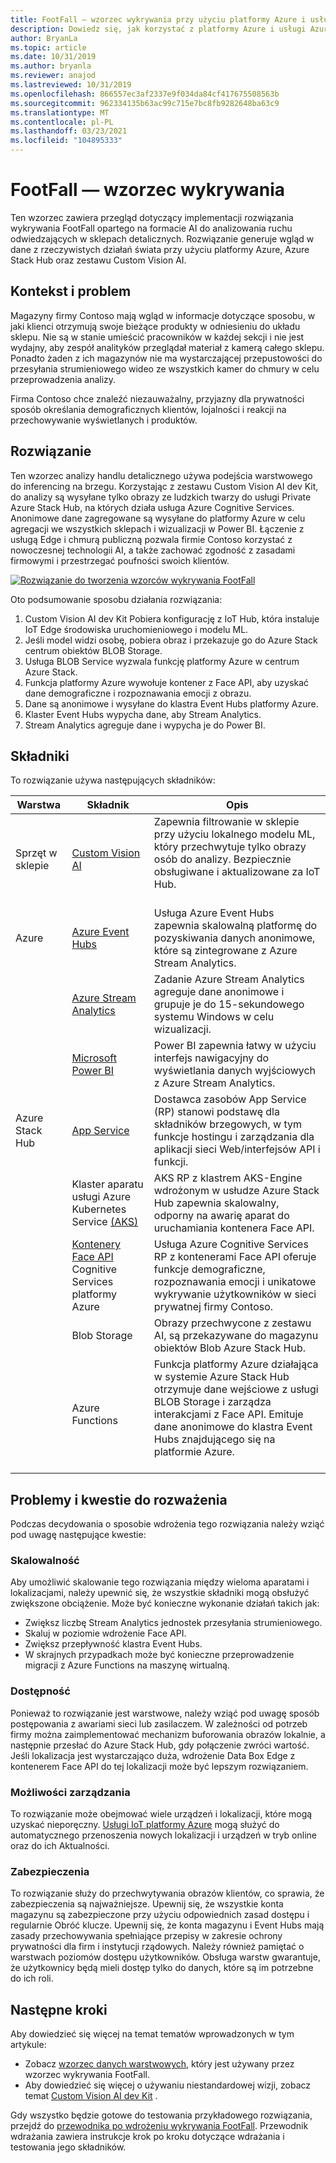 ```yaml
---
title: FootFall — wzorzec wykrywania przy użyciu platformy Azure i usługi Azure Stack Hub
description: Dowiedz się, jak korzystać z platformy Azure i usługi Azure Stack Hub, aby wdrożyć rozwiązanie wykrywania FootFall oparte na systemie AI do analizowania ruchu w sklepie detalicznym.
author: BryanLa
ms.topic: article
ms.date: 10/31/2019
ms.author: bryanla
ms.reviewer: anajod
ms.lastreviewed: 10/31/2019
ms.openlocfilehash: 866557ec3af2337e9f034da84cf417675508563b
ms.sourcegitcommit: 962334135b63ac99c715e7bc8fb9282648ba63c9
ms.translationtype: MT
ms.contentlocale: pl-PL
ms.lasthandoff: 03/23/2021
ms.locfileid: "104895333"
---
```

# <a name="footfall-detection-pattern"></a>FootFall — wzorzec wykrywania

Ten wzorzec zawiera przegląd dotyczący implementacji rozwiązania wykrywania FootFall opartego na formacie AI do analizowania ruchu odwiedzających w sklepach detalicznych. Rozwiązanie generuje wgląd w dane z rzeczywistych działań świata przy użyciu platformy Azure, Azure Stack Hub oraz zestawu Custom Vision AI.

## <a name="context-and-problem"></a>Kontekst i problem

Magazyny firmy Contoso mają wgląd w informacje dotyczące sposobu, w jaki klienci otrzymują swoje bieżące produkty w odniesieniu do układu sklepu. Nie są w stanie umieścić pracowników w każdej sekcji i nie jest wydajny, aby zespół analityków przeglądał materiał z kamerą całego sklepu. Ponadto żaden z ich magazynów nie ma wystarczającej przepustowości do przesyłania strumieniowego wideo ze wszystkich kamer do chmury w celu przeprowadzenia analizy.

Firma Contoso chce znaleźć niezauważalny, przyjazny dla prywatności sposób określania demograficznych klientów, lojalności i reakcji na przechowywanie wyświetlanych i produktów.

## <a name="solution"></a>Rozwiązanie

Ten wzorzec analizy handlu detalicznego używa podejścia warstwowego do inferencing na brzegu. Korzystając z zestawu Custom Vision AI dev Kit, do analizy są wysyłane tylko obrazy ze ludzkich twarzy do usługi Private Azure Stack Hub, na których działa usługa Azure Cognitive Services. Anonimowe dane zagregowane są wysyłane do platformy Azure w celu agregacji we wszystkich sklepach i wizualizacji w Power BI. Łączenie z usługą Edge i chmurą publiczną pozwala firmie Contoso korzystać z nowoczesnej technologii AI, a także zachować zgodność z zasadami firmowymi i przestrzegać poufności swoich klientów.

[![Rozwiązanie do tworzenia wzorców wykrywania FootFall](media/pattern-retail-footfall-detection/solution-architecture.png)](media/pattern-retail-footfall-detection/solution-architecture.png)

Oto podsumowanie sposobu działania rozwiązania:

1. Custom Vision AI dev Kit Pobiera konfigurację z IoT Hub, która instaluje IoT Edge środowiska uruchomieniowego i modelu ML.
2. Jeśli model widzi osobę, pobiera obraz i przekazuje go do Azure Stack centrum obiektów BLOB Storage.
3. Usługa BLOB Service wyzwala funkcję platformy Azure w centrum Azure Stack.
4. Funkcja platformy Azure wywołuje kontener z Face API, aby uzyskać dane demograficzne i rozpoznawania emocji z obrazu.
5. Dane są anonimowe i wysyłane do klastra Event Hubs platformy Azure.
6. Klaster Event Hubs wypycha dane, aby Stream Analytics.
7. Stream Analytics agreguje dane i wypycha je do Power BI.

## <a name="components"></a>Składniki

To rozwiązanie używa następujących składników:

| Warstwa | Składnik | Opis |
|----------|-----------|-------------|
| Sprzęt w sklepie | [Custom Vision AI](https://azure.github.io/Vision-AI-DevKit-Pages/) | Zapewnia filtrowanie w sklepie przy użyciu lokalnego modelu ML, który przechwytuje tylko obrazy osób do analizy. Bezpiecznie obsługiwane i aktualizowane za IoT Hub.<br><br>|
| Azure | [Azure Event Hubs](/azure/event-hubs/) | Usługa Azure Event Hubs zapewnia skalowalną platformę do pozyskiwania danych anonimowe, które są zintegrowane z Azure Stream Analytics. |
|  | [Azure Stream Analytics](/azure/stream-analytics/) | Zadanie Azure Stream Analytics agreguje dane anonimowe i grupuje je do 15-sekundowego systemu Windows w celu wizualizacji. |
|  | [Microsoft Power BI](https://powerbi.microsoft.com/) | Power BI zapewnia łatwy w użyciu interfejs nawigacyjny do wyświetlania danych wyjściowych z Azure Stream Analytics. |
| Azure Stack Hub | [App Service](/azure-stack/operator/azure-stack-app-service-overview) | Dostawca zasobów App Service (RP) stanowi podstawę dla składników brzegowych, w tym funkcje hostingu i zarządzania dla aplikacji sieci Web/interfejsów API i funkcji. |
| | Klaster aparatu usługi Azure Kubernetes Service [(AKS)](https://github.com/Azure/aks-engine) | AKS RP z klastrem AKS-Engine wdrożonym w usłudze Azure Stack Hub zapewnia skalowalny, odporny na awarię aparat do uruchamiania kontenera Face API. |
| | [Kontenery Face API](/azure/cognitive-services/face/face-how-to-install-containers) Cognitive Services platformy Azure| Usługa Azure Cognitive Services RP z kontenerami Face API oferuje funkcje demograficzne, rozpoznawania emocji i unikatowe wykrywanie użytkowników w sieci prywatnej firmy Contoso. |
| | Blob Storage | Obrazy przechwycone z zestawu AI, są przekazywane do magazynu obiektów Blob Azure Stack Hub. |
| | Azure Functions | Funkcja platformy Azure działająca w systemie Azure Stack Hub otrzymuje dane wejściowe z usługi BLOB Storage i zarządza interakcjami z Face API. Emituje dane anonimowe do klastra Event Hubs znajdującego się na platformie Azure.<br><br>|

## <a name="issues-and-considerations"></a>Problemy i kwestie do rozważenia

Podczas decydowania o sposobie wdrożenia tego rozwiązania należy wziąć pod uwagę następujące kwestie:

### <a name="scalability"></a>Skalowalność

Aby umożliwić skalowanie tego rozwiązania między wieloma aparatami i lokalizacjami, należy upewnić się, że wszystkie składniki mogą obsłużyć zwiększone obciążenie. Może być konieczne wykonanie działań takich jak:

- Zwiększ liczbę Stream Analytics jednostek przesyłania strumieniowego.
- Skaluj w poziomie wdrożenie Face API.
- Zwiększ przepływność klastra Event Hubs.
- W skrajnych przypadkach może być konieczne przeprowadzenie migracji z Azure Functions na maszynę wirtualną.

### <a name="availability"></a>Dostępność

Ponieważ to rozwiązanie jest warstwowe, należy wziąć pod uwagę sposób postępowania z awariami sieci lub zasilaczem. W zależności od potrzeb firmy można zaimplementować mechanizm buforowania obrazów lokalnie, a następnie przesłać do Azure Stack Hub, gdy połączenie zwróci wartość. Jeśli lokalizacja jest wystarczająco duża, wdrożenie Data Box Edge z kontenerem Face API do tej lokalizacji może być lepszym rozwiązaniem.

### <a name="manageability"></a>Możliwości zarządzania

To rozwiązanie może obejmować wiele urządzeń i lokalizacji, które mogą uzyskać nieporęczny. [Usługi IoT platformy Azure](/azure/iot-fundamentals/) mogą służyć do automatycznego przenoszenia nowych lokalizacji i urządzeń w tryb online oraz do ich Aktualności.

### <a name="security"></a>Zabezpieczenia

To rozwiązanie służy do przechwytywania obrazów klientów, co sprawia, że zabezpieczenia są najważniejsze. Upewnij się, że wszystkie konta magazynu są zabezpieczone przy użyciu odpowiednich zasad dostępu i regularnie Obróć klucze. Upewnij się, że konta magazynu i Event Hubs mają zasady przechowywania spełniające przepisy w zakresie ochrony prywatności dla firm i instytucji rządowych. Należy również pamiętać o warstwach poziomów dostępu użytkowników. Obsługa warstw gwarantuje, że użytkownicy będą mieli dostęp tylko do danych, które są im potrzebne do ich roli.

## <a name="next-steps"></a>Następne kroki

Aby dowiedzieć się więcej na temat tematów wprowadzonych w tym artykule:

- Zobacz [wzorzec danych warstwowych](https://aka.ms/tiereddatadeploy), który jest używany przez wzorzec wykrywania FootFall.
- Aby dowiedzieć się więcej o używaniu niestandardowej wizji, zobacz temat [Custom Vision AI dev Kit](https://azure.github.io/Vision-AI-DevKit-Pages/) . 

Gdy wszystko będzie gotowe do testowania przykładowego rozwiązania, przejdź do [przewodnika po wdrożeniu wykrywania FootFall](solution-deployment-guide-retail-footfall-detection.md). Przewodnik wdrażania zawiera instrukcje krok po kroku dotyczące wdrażania i testowania jego składników.

